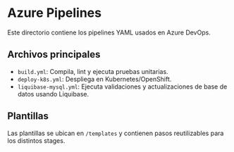 # Azure Pipelines

Este directorio contiene los pipelines YAML usados en Azure DevOps.

## Archivos principales

- `build.yml`: Compila, lint y ejecuta pruebas unitarias.
- `deploy-k8s.yml`: Despliega en Kubernetes/OpenShift.
- `liquibase-mysql.yml`: Ejecuta validaciones y actualizaciones de base de datos usando Liquibase.

## Plantillas

Las plantillas se ubican en `/templates` y contienen pasos reutilizables para los distintos stages.
